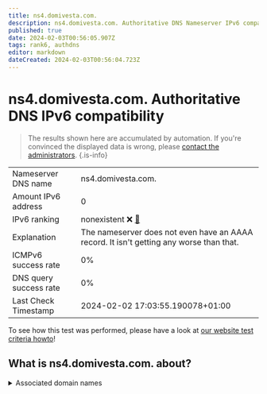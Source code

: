 ```yaml
---
title: ns4.domivesta.com.
description: ns4.domivesta.com. Authoritative DNS Nameserver IPv6 compatibility
published: true
date: 2024-02-03T00:56:05.907Z
tags: rank6, authdns
editor: markdown
dateCreated: 2024-02-03T00:56:04.723Z
---
```


# ns4.domivesta.com. Authoritative DNS IPv6 compatibility

> The results shown here are accumulated by automation. If you're convinced the displayed data is wrong, please [contact the administrators](/howto/chat). 
{.is-info}




|   |   |
| - | - |
| Nameserver DNS name | ns4.domivesta.com.
| Amount IPv6 address | 0
| IPv6 ranking | nonexistent :x: [🔗](/howto/ranking) |
| Explanation | The nameserver does not even have an AAAA record. It isn't getting any worse than that. |
| ICMPv6 success rate | 0%|
| DNS query success rate | 0% |
| Last Check Timestamp | 2024-02-02 17:03:55.190078+01:00 |

To see how this test was performed, please have a look at [our website test criteria howto](/howto/testcriteria/authdns)!


## What is ns4.domivesta.com. about?






<details>
<summary>Associated domain names</summary>

group.bnpparibas

</details>
